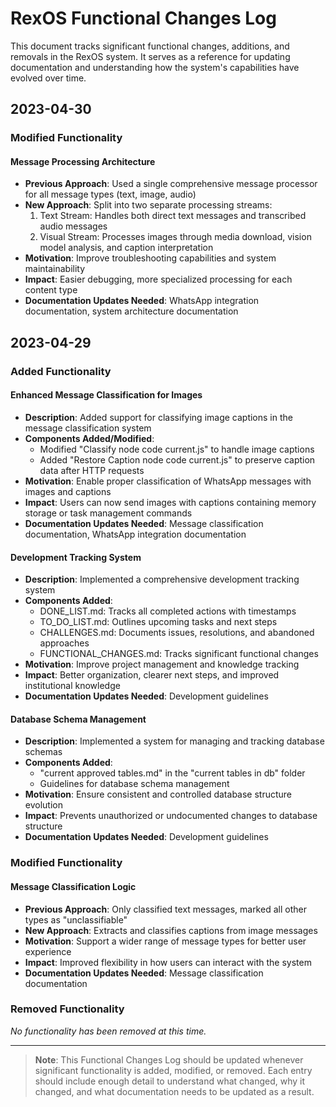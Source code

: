 # RexOS Functional Changes Log

This document tracks significant functional changes, additions, and removals in the RexOS system. It serves as a reference for updating documentation and understanding how the system's capabilities have evolved over time.

## 2023-04-30

### Modified Functionality

#### Message Processing Architecture
- **Previous Approach**: Used a single comprehensive message processor for all message types (text, image, audio)
- **New Approach**: Split into two separate processing streams:
  1. Text Stream: Handles both direct text messages and transcribed audio messages
  2. Visual Stream: Processes images through media download, vision model analysis, and caption interpretation
- **Motivation**: Improve troubleshooting capabilities and system maintainability
- **Impact**: Easier debugging, more specialized processing for each content type
- **Documentation Updates Needed**: WhatsApp integration documentation, system architecture documentation

## 2023-04-29

### Added Functionality

#### Enhanced Message Classification for Images
- **Description**: Added support for classifying image captions in the message classification system
- **Components Added/Modified**:
  - Modified "Classify node code current.js" to handle image captions
  - Added "Restore Caption node code current.js" to preserve caption data after HTTP requests
- **Motivation**: Enable proper classification of WhatsApp messages with images and captions
- **Impact**: Users can now send images with captions containing memory storage or task management commands
- **Documentation Updates Needed**: Message classification documentation, WhatsApp integration documentation

#### Development Tracking System
- **Description**: Implemented a comprehensive development tracking system
- **Components Added**:
  - DONE_LIST.md: Tracks all completed actions with timestamps
  - TO_DO_LIST.md: Outlines upcoming tasks and next steps
  - CHALLENGES.md: Documents issues, resolutions, and abandoned approaches
  - FUNCTIONAL_CHANGES.md: Tracks significant functional changes
- **Motivation**: Improve project management and knowledge tracking
- **Impact**: Better organization, clearer next steps, and improved institutional knowledge
- **Documentation Updates Needed**: Development guidelines

#### Database Schema Management
- **Description**: Implemented a system for managing and tracking database schemas
- **Components Added**:
  - "current approved tables.md" in the "current tables in db" folder
  - Guidelines for database schema management
- **Motivation**: Ensure consistent and controlled database structure evolution
- **Impact**: Prevents unauthorized or undocumented changes to database structure
- **Documentation Updates Needed**: Development guidelines

### Modified Functionality

#### Message Classification Logic
- **Previous Approach**: Only classified text messages, marked all other types as "unclassifiable"
- **New Approach**: Extracts and classifies captions from image messages
- **Motivation**: Support a wider range of message types for better user experience
- **Impact**: Improved flexibility in how users can interact with the system
- **Documentation Updates Needed**: Message classification documentation

### Removed Functionality

*No functionality has been removed at this time.*

---

> **Note**: This Functional Changes Log should be updated whenever significant functionality is added, modified, or removed. Each entry should include enough detail to understand what changed, why it changed, and what documentation needs to be updated as a result.
